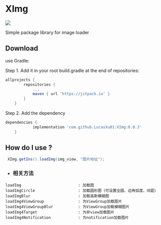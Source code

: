 XImg
=====
[![](https://jitpack.io/v/LucasXu01/XImg.svg)](https://jitpack.io/#LucasXu01/XImg)

Simple package library for image loader

Download
--------
use Gradle:

Step 1. Add it in your root build.gradle at the end of repositories:
```gradle
allprojects {
		repositories {
			...
			maven { url 'https://jitpack.io' }
		}
	}
```
Step 2. Add the dependency
```gradle
dependencies {
	        implementation 'com.github.LucasXu01:XImg:0.0.3'
	}
```

How do I use ?
-------------------
```java
 XImg.getIns().loadImg(img_view, "图片地址");
```

* ### 相关方法
```
loadImg                         : 加载图
loadImgCircle                   : 加载圆形图（可设置全圆、边角弧度、间距）
loadImgBlur                     : 加载高斯模糊图
loadImg4ViewGroup               : 为ViewGroup加载图片
loadImg4ViewGroupBlur           : 为ViewGroup加载模糊图片
loadImg4Target                  : 为非view加载图片
loadImg4Notification            : 为notification加载图片
```
